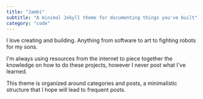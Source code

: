 ```yaml
---
title: "Jambi"
subtitle: "A minimal Jekyll theme for documenting things you've built"
category: "code"
---
```


I love creating and building.  Anything from software to art to fighting robots for my sons.

I'm always using resources from the internet to piece together the knowledge on how to do these projects, however I never post what I've learned.

This theme is organized around categories and posts, a minimalistic structure that I hope will lead to frequent posts.

<!--more-->
